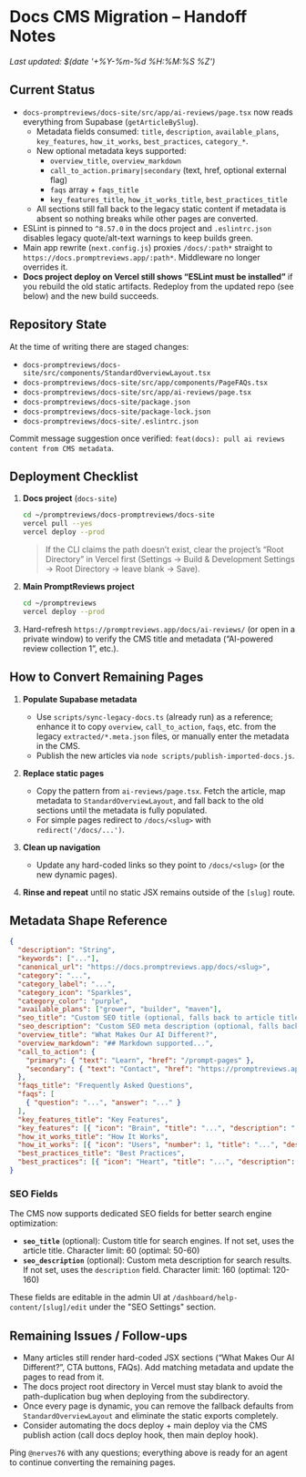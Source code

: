 # Docs CMS Migration – Handoff Notes

_Last updated: $(date '+%Y-%m-%d %H:%M:%S %Z')_

## Current Status

- `docs-promptreviews/docs-site/src/app/ai-reviews/page.tsx` now reads everything from Supabase (`getArticleBySlug`).
  - Metadata fields consumed: `title`, `description`, `available_plans`, `key_features`, `how_it_works`, `best_practices`, `category_*`.
  - New optional metadata keys supported:
    - `overview_title`, `overview_markdown`
    - `call_to_action.primary|secondary` (text, href, optional external flag)
    - `faqs` array + `faqs_title`
    - `key_features_title`, `how_it_works_title`, `best_practices_title`
  - All sections still fall back to the legacy static content if metadata is absent so nothing breaks while other pages are converted.
- ESLint is pinned to `^8.57.0` in the docs project and `.eslintrc.json` disables legacy quote/alt-text warnings to keep builds green.
- Main app rewrite (`next.config.js`) proxies `/docs/:path*` straight to `https://docs.promptreviews.app/:path*`. Middleware no longer overrides it.
- **Docs project deploy on Vercel still shows “ESLint must be installed”** if you rebuild the old static artifacts. Redeploy from the updated repo (see below) and the new build succeeds.

## Repository State

At the time of writing there are staged changes:

- `docs-promptreviews/docs-site/src/components/StandardOverviewLayout.tsx`
- `docs-promptreviews/docs-site/src/app/components/PageFAQs.tsx`
- `docs-promptreviews/docs-site/src/app/ai-reviews/page.tsx`
- `docs-promptreviews/docs-site/package.json`
- `docs-promptreviews/docs-site/package-lock.json`
- `docs-promptreviews/docs-site/.eslintrc.json`

Commit message suggestion once verified: `feat(docs): pull ai reviews content from CMS metadata`.

## Deployment Checklist

1. **Docs project** (`docs-site`)
   ```bash
   cd ~/promptreviews/docs-promptreviews/docs-site
   vercel pull --yes
   vercel deploy --prod
   ```
   > If the CLI claims the path doesn’t exist, clear the project’s “Root Directory” in Vercel first (Settings → Build & Development Settings → Root Directory → leave blank → Save).

2. **Main PromptReviews project**
   ```bash
   cd ~/promptreviews
   vercel deploy --prod
   ```

3. Hard-refresh `https://promptreviews.app/docs/ai-reviews/` (or open in a private window) to verify the CMS title and metadata (“AI-powered review collection 1”, etc.).

## How to Convert Remaining Pages

1. **Populate Supabase metadata**
   - Use `scripts/sync-legacy-docs.ts` (already run) as a reference; enhance it to copy `overview`, `call_to_action`, `faqs`, etc. from the legacy `extracted/*.meta.json` files, or manually enter the metadata in the CMS.
   - Publish the new articles via `node scripts/publish-imported-docs.js`.

2. **Replace static pages**
   - Copy the pattern from `ai-reviews/page.tsx`. Fetch the article, map metadata to `StandardOverviewLayout`, and fall back to the old sections until the metadata is fully populated.
   - For simple pages redirect to `/docs/<slug>` with `redirect('/docs/...')`.

3. **Clean up navigation**
   - Update any hard-coded links so they point to `/docs/<slug>` (or the new dynamic pages).

4. **Rinse and repeat** until no static JSX remains outside of the `[slug]` route.

## Metadata Shape Reference

```json
{
  "description": "String",
  "keywords": ["..."],
  "canonical_url": "https://docs.promptreviews.app/docs/<slug>",
  "category": "...",
  "category_label": "...",
  "category_icon": "Sparkles",
  "category_color": "purple",
  "available_plans": ["grower", "builder", "maven"],
  "seo_title": "Custom SEO title (optional, falls back to article title)",
  "seo_description": "Custom SEO meta description (optional, falls back to description)",
  "overview_title": "What Makes Our AI Different?",
  "overview_markdown": "## Markdown supported...",
  "call_to_action": {
    "primary": { "text": "Learn", "href": "/prompt-pages" },
    "secondary": { "text": "Contact", "href": "https://promptreviews.app/contact", "external": true }
  },
  "faqs_title": "Frequently Asked Questions",
  "faqs": [
    { "question": "...", "answer": "..." }
  ],
  "key_features_title": "Key Features",
  "key_features": [{ "icon": "Brain", "title": "...", "description": "..." }],
  "how_it_works_title": "How It Works",
  "how_it_works": [{ "icon": "Users", "number": 1, "title": "...", "description": "..." }],
  "best_practices_title": "Best Practices",
  "best_practices": [{ "icon": "Heart", "title": "...", "description": "..." }]
}
```

### SEO Fields

The CMS now supports dedicated SEO fields for better search engine optimization:

- **`seo_title`** (optional): Custom title for search engines. If not set, uses the article title. Character limit: 60 (optimal: 50-60)
- **`seo_description`** (optional): Custom meta description for search results. If not set, uses the `description` field. Character limit: 160 (optimal: 120-160)

These fields are editable in the admin UI at `/dashboard/help-content/[slug]/edit` under the "SEO Settings" section.

## Remaining Issues / Follow-ups

- Many articles still render hard-coded JSX sections (“What Makes Our AI Different?”, CTA buttons, FAQs). Add matching metadata and update the pages to read from it.
- The docs project root directory in Vercel must stay blank to avoid the path-duplication bug when deploying from the subdirectory.
- Once every page is dynamic, you can remove the fallback defaults from `StandardOverviewLayout` and eliminate the static exports completely.
- Consider automating the docs deploy + main deploy via the CMS publish action (call docs deploy hook, then main deploy hook).

Ping `@nerves76` with any questions; everything above is ready for an agent to continue converting the remaining pages.

